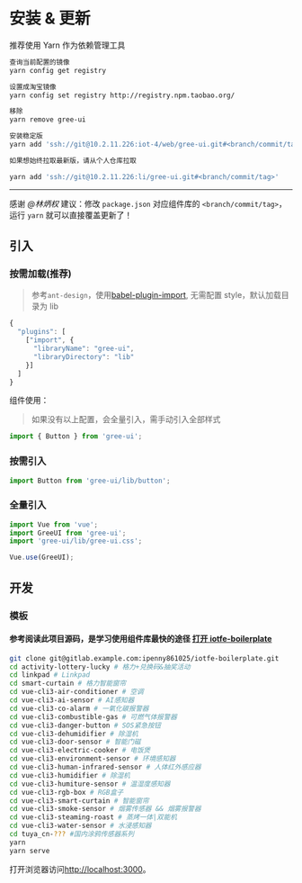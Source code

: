 # 安装 & 更新

推荐使用 Yarn 作为依赖管理工具

```bash
查询当前配置的镜像
yarn config get registry

设置成淘宝镜像
yarn config set registry http://registry.npm.taobao.org/

移除
yarn remove gree-ui

安装稳定版
yarn add 'ssh://git@10.2.11.226:iot-4/web/gree-ui.git#<branch/commit/tag>'

如果想始终拉取最新版，请从个人仓库拉取

yarn add 'ssh://git@10.2.11.226:li/gree-ui.git#<branch/commit/tag>'
```

---

感谢 _@林炳权_ 建议：修改 `package.json` 对应组件库的 `<branch/commit/tag>`，运行 `yarn` 就可以直接覆盖更新了！

## 引入

### 按需加载(推荐)

> 参考`ant-design`，使用[babel-plugin-import](https://github.com/ant-design/babel-plugin-import), 无需配置 style，默认加载目录为 lib

```javascript
{
  "plugins": [
    ["import", {
      "libraryName": "gree-ui",
      "libraryDirectory": "lib"
    }]
  ]
}
```

组件使用：

> 如果没有以上配置，会全量引入，需手动引入全部样式

```javascript
import { Button } from 'gree-ui';
```

### 按需引入

```javascript
import Button from 'gree-ui/lib/button';
```

### 全量引入

```javascript
import Vue from 'vue';
import GreeUI from 'gree-ui';
import 'gree-ui/lib/gree-ui.css';

Vue.use(GreeUI);
```

## 开发

### 模板

#### 参考阅读此项目源码，是学习使用组件库最快的途径 [打开 iotfe-boilerplate](http://gitlab.example.com/li/iotfe-boilerplate)

```bash
git clone git@gitlab.example.com:ipenny861025/iotfe-boilerplate.git
cd activity-lottery-lucky # 格力+兑换码&抽奖活动
cd linkpad # Linkpad
cd smart-curtain # 格力智能窗帘
cd vue-cli3-air-conditioner # 空调
cd vue-cli3-ai-sensor # AI感知器
cd vue-cli3-co-alarm # 一氧化碳报警器
cd vue-cli3-combustible-gas # 可燃气体报警器
cd vue-cli3-danger-button # SOS紧急按钮
cd vue-cli3-dehumidifier # 除湿机
cd vue-cli3-door-sensor # 智能门磁
cd vue-cli3-electric-cooker # 电饭煲
cd vue-cli3-environment-sensor # 环境感知器
cd vue-cli3-human-infrared-sensor # 人体红外感应器
cd vue-cli3-humidifier # 除湿机
cd vue-cli3-humiture-sensor # 温湿度感知器
cd vue-cli3-rgb-box # RGB盒子
cd vue-cli3-smart-curtain # 智能窗帘
cd vue-cli3-smoke-sensor # 烟雾传感器 && 烟雾报警器
cd vue-cli3-steaming-roast # 蒸烤一体|双能机
cd vue-cli3-water-sensor # 水浸感知器
cd tuya_cn-??? #国内涂鸦传感器系列
yarn
yarn serve
```

打开浏览器访问[http://localhost:3000](http://localhost:3000/)。
